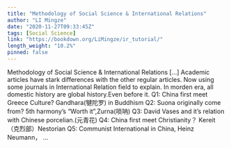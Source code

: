```yaml
---
title: "Methodology of Social Science & International Relations"
author: "LI Mingze"
date: "2020-11-27T09:33:45Z"
tags: [Social Science]
link: "https://bookdown.org/LiMingze/ir_tutorial/"
length_weight: "10.2%"
pinned: false
---
```


Methodology of Social Science & International Relations [...] Academic articles have stark differences with the other regular articles. Now using some journals in International Relation field to explain. In morden era, all domestic history are global history.Even before it.
Q1: China first meet Greece Culture? Gandhara(犍陀罗) in Buddhism
Q2: Suona originally come from? 5th harmony’s “Worth it”,Zurna(唢呐)
Q3: David Vases and it’s relation with Chinese porcelian.(元青花)
Q4: China first meet Christianity？ Kereit（克烈部）Nestorian
Q5: Communist International in China, Heinz Neumann， ...
